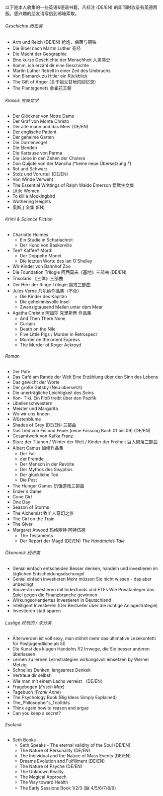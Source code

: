 以下是本人收集的一些英语&德语书籍，凡标注 (DE/EN) 的即同时收录有英德两版。感兴趣的朋友请写信到邮箱索取。

###### Geschichte 历史类

- Arm und Reich (DE/EN) 枪炮、病菌与钢铁
- Die Bibel nach Martin Luther 圣经
- Die Macht der Geographie
- Eine kurze Geschichte der Menschheit 人类简史
- Komm, ich erzähl dir eine Geschichte
- Martin Luther Rebell in einer Zeit des Umbruchs
- Von Bismarck zu Hitler ein Rückblick
- The Gift of Anger (关于祖父甘地的回忆录)
- The Plantagenets 金雀花王朝

###### Klassik 古典文学

- Der Glöckner von Notre Dame
- Der Graf von Monte Christo
- Der alte mann und das Meer (DE/EN)
- Der englische Patient
- Der geheime Garten
- Die Dornenvögel
- Die Elenden
- Die Kartause von Parma
- Die Liebe in den Zeiten der Cholera
- Don Quijote von der Mancha (*keine neue Übersetzung *)
- Rot und Schwarz 
- Stolz und Vorurteil (DE/EN)
- Von Winde Verweht
- The Essential Writtings of Ralph Waldo Emerson 爱默生文集
- Little Women
- To kill a Mockingbird
- Wuthering Heights
- 奥斯丁全集 (EN)

###### Krimi & Science Fiction 

- Charlotte Holmes
  - Ein Studie in Scharlachrot
  - Der Hund von Baskerville
- Tee? Kaffee? Mord!
  -  Der Doppelte Monet
  - Die letzten Worte des Ian O´Shelley
- Wir Kinder von Bahnhof Zoo
- Die Foundation Trilogie  阿西莫夫《基地》三部曲 (DE/EN)
- Trisolaris 《三体》三部曲
- Der Herr der Ringe Trilogie 魔戒三部曲
- Jules Verne 凡尔纳作品集（不全）
  - Die Kinder des Kapitän
  - Die geheimnisvolle Insel
  - Zwanzigtausend Meilen unter dem Meer
- Agatha Christie 阿加莎 克里斯蒂 作品集
  - And Then There None
  - Curtain
  - Death on the Nile
  - Five Little Pigs / Murder in Retrospect
  - Murder on the orient Express
  - The Murder of Roger Ackroyd 

###### Roman

- Der Pate
- Das Café am Rande der Welt Eine Erzählung über den Sinn des Lebens
- Das gewicht der Worte
- Der große Gatsby (Neu übersetzt)
- Die unerträgliche Leichtigkeit des Seins
- Kon- Tiki. Ein Floß treibt über den Pazifik
- Libellenschwestern
- Meister und Margarita
- Wo wir uns finden
- Wüstenblume
- Shades of Grey (DE/EN) 三部曲
- Das Lied von Eis und Feuer (neue Fassung Buch 01 bis 09) (DE/EN)
- Gesamtwerk von Kafka Franz
- Sturz der Titanen / Winter der Welt / Kinder der Freiheit 巨人陨落三部曲 
- Albert Camus 加缪作品集
  - Der Fall
  - der Fremde
  - Der Mensch in der Revolte
  - Der Mythos des Sisyphos
  - Der glückliche Tod
  - Die Pest
- The Hunger Games 饥饿游戏三部曲    
- Ender´s Game
- Gone Girl
- One Day
- Season of Storms
- The Alchemist 牧羊人奇幻之旅
- The Girl on the Train
- The Giver
- Margaret Atwood  玛格丽特·阿特伍德 
  - The Testaments
  - Der Report der Magd (DE/EN) *The Handmaids Tale*
  
  

###### Ökonomik 经济类

- Genial einfach entscheiden Besser denken, handeln und investieren im täglichen Entscheidungsdschungel
- Genial einfach investieren Mehr müssen Sie nicht wissen - das aber unbedingt
- Souverän investieren mit Indexfonds und ETFs Wie Privatanleger das Spiel gegen die Finanzbranche gewinnen
- Wirkungsorientiertes Investieren in Deutschland
- Intelligent Investieren (Der Bestseller über die richtige Anlagestrategie)
- Investieren statt sparen



###### Lustige 好玩的 / 未分类

- Älterwerden ist voll sexy, man stöhnt mehr das ultimative Lesekonfetti für Postjugendliche ab 50
- Die Kunst des klugen Handelns 52 Irrwege, die Sie besser anderen überlassen
- Lernen zu lernen Lernstrategien wirkungsvoll einsetzen by Werner Metzig
- Schnelles Denken, langsames Denkek
- Vertraue dir selbst! 
- Wie man mit einem Lachs verreist （DE/EN）
- Fragebogen (*Frisch Max*)
- Tagebuch (*Frank Anne*)
- The Psychology Book (Big Ideas Simply Explained)
- The_Philosopher's_Tooltikts
- Think again how to reason and argue
- Can you keep a secret?

###### Esoterik

- Seth Books 
  - Seth Speaks - The eternal validity of  the Soul (DE/EN)
  - The Nature of Personality (DE/EN)
  - The Individual and the Nature of Mass Events (DE/EN)
  - Dreams Evolution and Fulfillment (DE/EN)
  - The Nature of Psyche (DE/EN)
  - The Unknown Reality
  - The Magical Approach
  - The Way toward Health
  - The Early Sessions Book 1/2/3  (缺 4/5/6/7/8/9)

  


